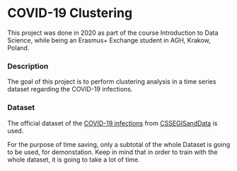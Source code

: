 # COVID-19 Clustering

 
This project was done in 2020 as part of the course Introduction to Data Science, while being an Erasmus+ Exchange student in AGH, Krakow, Poland.
  
### Description

The goal of this project is to perform clustering analysis in a time series dataset regarding the COVID-19 infections.
 
### Dataset

The official dataset of the [COVID-19 infections](https://github.com/CSSEGISandData/COVID-19/blob/master/csse_covid_19_data/csse_covid_19_time_series/time_series_covid19_confirmed_global.csv) from [CSSEGISandData](https://github.com/CSSEGISandData) is used.

For the purpose of time saving, only a subtotal of the whole Dataset is going to be used, for demonstation. Keep in mind that in order to train with the whole dataset, it is going to take a lot of time.